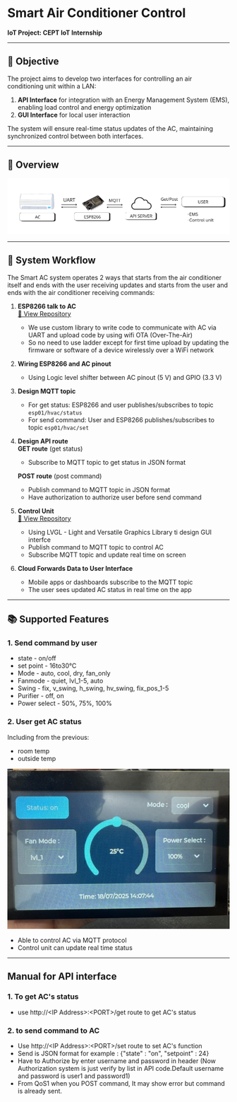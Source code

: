 # Smart Air Conditioner Control  
**IoT Project: CEPT IoT Internship**

---

## 🎯 Objective

The project aims to develop two interfaces for controlling an air conditioning unit within a LAN:

1. **API Interface** for integration with an Energy Management System (EMS), enabling load control and energy optimization  
2. **GUI Interface** for local user interaction  

The system will ensure real-time status updates of the AC, maintaining synchronized control between both interfaces.

---

## 📡 Overview

![alt text](Assets/image-3.png)

---

## 🔧 System Workflow

The Smart AC system operates 2 ways that starts from the air conditioner itself and ends with the user receiving updates and starts from the user and ends with the air conditioner receiving commands:

1. **ESP8266 talk to AC**  
   [🔗 View Repository](https://github.com/ormsport/ToshibaCarrierHvac)
   - We use custom library to write code to communicate with AC via UART and upload code by using wifi OTA (Over-The-Air)
   - So no need to use ladder except for first time upload by updating the firmware or software of a device wirelessly over a WiFi network

2. **Wiring ESP8266 and AC pinout**  
   - Using Logic level shifter between AC pinout (5 V) and GPIO (3.3 V)

3. **Design MQTT topic**  
   - For get status: ESP8266 and user publishes/subscribes to topic `esp01/hvac/status`
   - For send command: User and ESP8266 publishes/subscribes to topic `esp01/hvac/set`

4. **Design API route**  
   **GET route** (get status)  
   - Subscribe to MQTT topic to get status in JSON format  

   **POST route** (post command)  
   - Publish command to MQTT topic in JSON format  
   - Have authorization to authorize user before send command

5. **Control Unit**  
   [🔗 View Repository](https://github.com/thelastoutpostworkshop/JC4827W543_LVGLv9)
   - Using LVGL - Light and Versatile Graphics Library ti design GUI interfce
   - Publish command to MQTT topic to control AC
   - Subscribe MQTT topic and update real time on screen

6. **Cloud Forwards Data to User Interface**  
   - Mobile apps or dashboards subscribe to the MQTT topic  
   - The user sees updated AC status in real time on the app

---

## 📚 Supported Features

### 1. Send command by user
- state - on/off  
- set point - 16to30°C  
- Mode - auto, cool, dry, fan_only  
- Fanmode - quiet, lvl_1-5, auto  
- Swing - fix, v_swing, h_swing, hv_swing, fix_pos_1-5  
- Purifier - off, on  
- Power select - 50%, 75%, 100%

### 2. User get AC status
Including from the previous:  
- room temp  
- outside temp  

![alt text](Assets/image-4.png)

- Able to control AC via MQTT protocol  
- Control unit can update real time status

---

## Manual for API interface

### 1. To get AC's status
- use http://\<IP Address>:\<PORT>/get route to get AC's status

### 2. to send command to AC
- Use http://\<IP Address>:\<PORT>/set route to set AC's function
- Send is JSON format for example : {"state" : "on",
                                    "setpoint" : 24}
- Have to Authorize by enter username and password in header 
   (Now Authorization system is just verify by list in API code.Default username and password is user1 and password1)
- From QoS1 when you POST command, It may show error but command is already sent.




